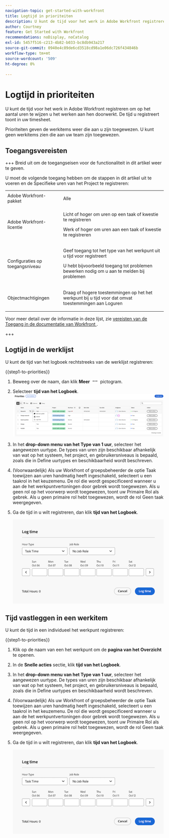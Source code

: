```yaml
---
navigation-topic: get-started-with-workfront
title: Logtijd in prioriteiten
description: U kunt de tijd voor het werk in Adobe Workfront registreren om op het aantal uren te wijzen u het werken aan hen doorwerkt. De tijd u registreert toont in uw timesheet.
author: Courtney
feature: Get Started with Workfront
recommendations: noDisplay, noCatalog
exl-id: 5457f516-c213-4b82-b033-bc8db943a217
source-git-commit: 0940e4c89de6cd3518cd98a1e06dc726f434846b
workflow-type: tm+mt
source-wordcount: '509'
ht-degree: 0%

---
```


# Logtijd in prioriteiten

U kunt de tijd voor het werk in Adobe Workfront registreren om op het aantal uren te wijzen u het werken aan hen doorwerkt. De tijd u registreert toont in uw timesheet.

Prioriteiten geven de werkitems weer die aan u zijn toegewezen. U kunt geen werkitems zien die aan uw team zijn toegewezen.

## Toegangsvereisten

+++ Breid uit om de toegangseisen voor de functionaliteit in dit artikel weer te geven.

U moet de volgende toegang hebben om de stappen in dit artikel uit te voeren en de Specifieke uren van het Project te registreren:

<table style="table-layout:auto"> 
 <col> 
 <col> 
 <tbody> 
  <tr> 
   <td role="rowheader">Adobe Workfront-pakket</td> 
   <td> <p>Alle</p> </td> 
  </tr> 
  <tr> 
   <td role="rowheader">Adobe Workfront-licentie</td> 
   <td> <p>Licht of hoger om uren op een taak of kwestie te registreren</p>
   <p>Werk of hoger om uren aan een taak of kwestie te registreren</p> </td> 
  </tr> 
  <tr> 
   <td role="rowheader">Configuraties op toegangsniveau</td> 
   <td> <p>Geef toegang tot het type van het werkpunt uit u tijd voor registreert </p> <p>U hebt bijvoorbeeld toegang tot problemen bewerken nodig om u aan te melden bij problemen</p> </td> 
  </tr> 
  <tr> 
   <td role="rowheader">Objectmachtigingen</td> 
   <td> <p>Draag of hogere toestemmingen op het het werkpunt bij u tijd voor dat omvat toestemmingen aan Loguren</p> </td> 
  </tr> 
 </tbody> 
</table>

Voor meer detail over de informatie in deze lijst, zie [ vereisten van de Toegang in de documentatie van Workfront ](/help/quicksilver/administration-and-setup/add-users/access-levels-and-object-permissions/access-level-requirements-in-documentation.md).

+++

## Logtijd in de werklijst

U kunt de tijd van het logboek rechtstreeks van de werklijst registreren:

{{step1-to-priorities}}

1. Beweeg over de naam, dan klik **Meer** ![ Meer pictogram ](assets/more-icon.png) pictogram.
1. Selecteer **tijd van het Logboek**.
   ![ Update, logboektijd, en upload ](assets/update-log-upload.png)
1. In het **drop-down menu van het Type van 1 uur**, selecteer het aangewezen uurtype. De types van uren zijn beschikbaar afhankelijk van wat op het systeem, het project, en gebruikersniveaus is bepaald, zoals die in Define uurtypes en beschikbaarheid wordt beschreven.

1. (Voorwaardelijk) Als uw Workfront of groepsbeheerder de optie Taak toewijzen aan uren handmatig heeft ingeschakeld, selecteert u een taakrol in het keuzemenu. De rol die wordt gespecificeerd wanneer u aan de het werkpuntvertoningen door gebrek wordt toegewezen. Als u geen rol op het voorwerp wordt toegewezen, toont uw Primaire Rol als gebrek. Als u geen primaire rol hebt toegewezen, wordt de rol Geen taak weergegeven.

1. Ga de tijd in u wilt registreren, dan klik **tijd van het Logboek**.

   ![ tijd van het Logboek ](assets/log-time-dialog.png)

## Tijd vastleggen in een werkitem

U kunt de tijd in een individueel het werkpunt registreren:

{{step1-to-priorities}}

1. Klik op de naam van een het werkpunt om de **pagina van het Overzicht** te openen.
1. In de **Snelle acties** sectie, klik **tijd van het Logboek**.
1. In het **drop-down menu van het Type van 1 uur**, selecteer het aangewezen uurtype. De types van uren zijn beschikbaar afhankelijk van wat op het systeem, het project, en gebruikersniveaus is bepaald, zoals die in Define uurtypes en beschikbaarheid wordt beschreven.
1. (Voorwaardelijk) Als uw Workfront of groepsbeheerder de optie Taak toewijzen aan uren handmatig heeft ingeschakeld, selecteert u een taakrol in het keuzemenu. De rol die wordt gespecificeerd wanneer u aan de het werkpuntvertoningen door gebrek wordt toegewezen. Als u geen rol op het voorwerp wordt toegewezen, toont uw Primaire Rol als gebrek. Als u geen primaire rol hebt toegewezen, wordt de rol Geen taak weergegeven.

1. Ga de tijd in u wilt registreren, dan klik **tijd van het Logboek**.

   ![ tijd van het Logboek ](assets/log-time-dialog.png)

